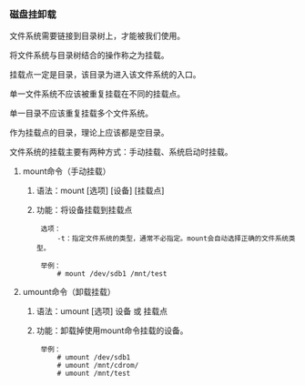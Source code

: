 ### 磁盘挂卸载 ###
文件系统需要链接到目录树上，才能被我们使用。

将文件系统与目录树结合的操作称之为挂载。

挂载点一定是目录，该目录为进入该文件系统的入口。

单一文件系统不应该被重复挂载在不同的挂载点。

单一目录不应该重复挂载多个文件系统。

作为挂载点的目录，理论上应该都是空目录。

文件系统的挂载主要有两种方式：手动挂载、系统启动时挂载。

1. mount命令（手动挂载）
	1. 语法：mount  [选项]  [设备]  [挂载点]
	2. 功能：将设备挂载到挂载点

			选项：
				-t：指定文件系统的类型，通常不必指定。mount会自动选择正确的文件系统类型。
			
			举例：
				# mount /dev/sdb1 /mnt/test

2. umount命令（卸载挂载）
	1. 语法：umount  [选项] 设备 或 挂载点
	2. 功能：卸载掉使用mount命令挂载的设备。

			举例：
				# umount /dev/sdb1
				# umount /mnt/cdrom/
				# umount /mnt/test